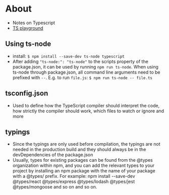 # About
* Notes on Typescript
* [TS playground](https://www.typescriptlang.org/play)

## Using ts-node
* install: `$ npm install --save-dev ts-node typescript`
* After adding `"ts-node:": "ts-node"` to the scripts property of the package.json, it can be used by running `npm run ts-node`. When using ts-node through package.json, all command line arguments need to be prefixed with `--`. E.g. to run `file.js`: `$ npm run ts-node -- file.ts`

## tsconfig.json
* Used to define how the TypeScript compiler should interpret the code, how strictly the compiler should work, which files to watch or ignore and more

## typings
* Since the typings are only used before compilation, the typings are not needed in the production build and they should always be in the devDependencies of the package.json
* Usually, types for existing packages can be found from the @types organization within npm, and you can add the relevant types to your project by installing an npm package with the name of your package with a @types/ prefix. For example: npm install --save-dev @types/react @types/express @types/lodash @types/jest @types/mongoose and so on and so on.